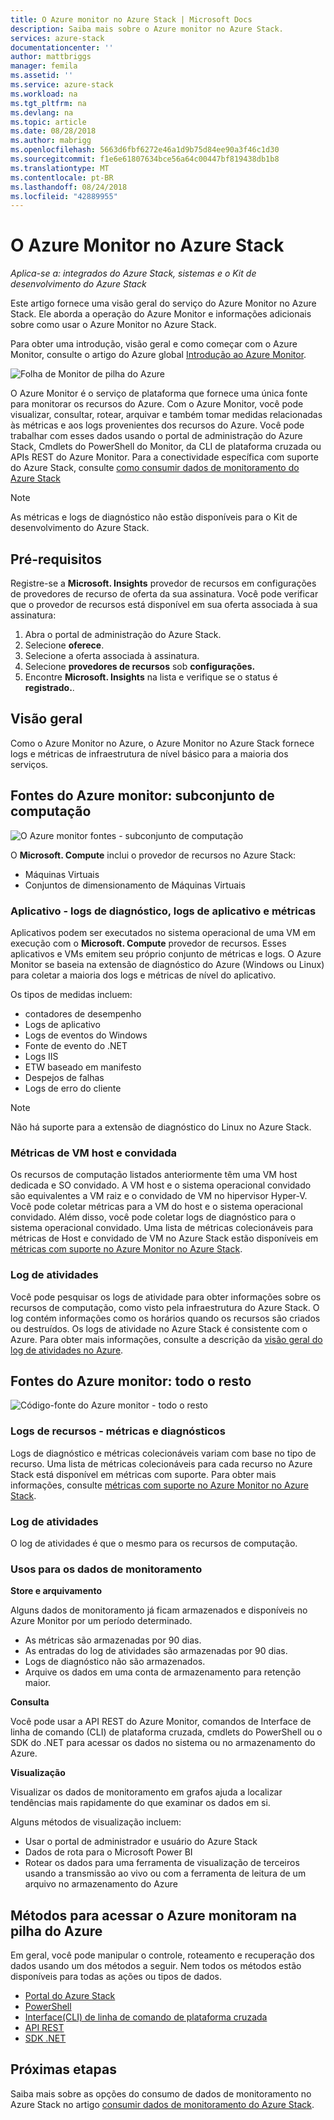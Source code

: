 ```yaml
---
title: O Azure monitor no Azure Stack | Microsoft Docs
description: Saiba mais sobre o Azure monitor no Azure Stack.
services: azure-stack
documentationcenter: ''
author: mattbriggs
manager: femila
ms.assetid: ''
ms.service: azure-stack
ms.workload: na
ms.tgt_pltfrm: na
ms.devlang: na
ms.topic: article
ms.date: 08/28/2018
ms.author: mabrigg
ms.openlocfilehash: 5663d6fbf6272e46a1d9b75d84ee90a3f46c1d30
ms.sourcegitcommit: f1e6e61807634bce56a64c00447bf819438db1b8
ms.translationtype: MT
ms.contentlocale: pt-BR
ms.lasthandoff: 08/24/2018
ms.locfileid: "42889955"
---
```

# <a name="azure-monitor-on-azure-stack"></a>O Azure Monitor no Azure Stack

*Aplica-se a: integrados do Azure Stack, sistemas e o Kit de desenvolvimento do Azure Stack*

Este artigo fornece uma visão geral do serviço do Azure Monitor no Azure Stack. Ele aborda a operação do Azure Monitor e informações adicionais sobre como usar o Azure Monitor no Azure Stack. 

Para obter uma introdução, visão geral e como começar com o Azure Monitor, consulte o artigo do Azure global [Introdução ao Azure Monitor](https://docs.microsoft.com/azure/monitoring-and-diagnostics/monitoring-get-started).

![Folha de Monitor de pilha do Azure](./media/azure-stack-metrics-azure-data/azs-monitor.png)

O Azure Monitor é o serviço de plataforma que fornece uma única fonte para monitorar os recursos do Azure. Com o Azure Monitor, você pode visualizar, consultar, rotear, arquivar e também tomar medidas relacionadas às métricas e aos logs provenientes dos recursos do Azure. Você pode trabalhar com esses dados usando o portal de administração do Azure Stack, Cmdlets do PowerShell do Monitor, da CLI de plataforma cruzada ou APIs REST do Azure Monitor. Para a conectividade específica com suporte do Azure Stack, consulte [como consumir dados de monitoramento do Azure Stack](azure-stack-metrics-monitor.md)

> [!Note]  
As métricas e logs de diagnóstico não estão disponíveis para o Kit de desenvolvimento do Azure Stack.

## <a name="prerequisites"></a>Pré-requisitos

Registre-se a **Microsoft. Insights** provedor de recursos em configurações de provedores de recurso de oferta da sua assinatura. Você pode verificar que o provedor de recursos está disponível em sua oferta associada à sua assinatura:

1. Abra o portal de administração do Azure Stack.
2. Selecione **oferece**.
3. Selecione a oferta associada à assinatura.
4. Selecione **provedores de recursos** sob **configurações.** 
5. Encontre **Microsoft. Insights** na lista e verifique se o status é **registrado.**.

## <a name="overview"></a>Visão geral

Como o Azure Monitor no Azure, o Azure Monitor no Azure Stack fornece logs e métricas de infraestrutura de nível básico para a maioria dos serviços.

## <a name="azure-monitor-sources-compute-subset"></a>Fontes do Azure monitor: subconjunto de computação

![O Azure monitor fontes - subconjunto de computação](media//azure-stack-metrics-azure-data/azs-monitor-computersubset.png)

O **Microsoft. Compute** inclui o provedor de recursos no Azure Stack:
 - Máquinas Virtuais 
 - Conjuntos de dimensionamento de Máquinas Virtuais

### <a name="application---diagnostics-logs-application-logs-and-metrics"></a>Aplicativo - logs de diagnóstico, logs de aplicativo e métricas

Aplicativos podem ser executados no sistema operacional de uma VM em execução com o **Microsoft. Compute** provedor de recursos. Esses aplicativos e VMs emitem seu próprio conjunto de métricas e logs. O Azure Monitor se baseia na extensão de diagnóstico do Azure (Windows ou Linux) para coletar a maioria dos logs e métricas de nível do aplicativo. 

Os tipos de medidas incluem:
 - contadores de desempenho
 - Logs de aplicativo
 - Logs de eventos do Windows
 - Fonte de evento do .NET
 - Logs IIS
 - ETW baseado em manifesto
 - Despejos de falhas
 - Logs de erro do cliente

> [!Note]  
> Não há suporte para a extensão de diagnóstico do Linux no Azure Stack.

### <a name="host-and-guest-vm-metrics"></a>Métricas de VM host e convidada

Os recursos de computação listados anteriormente têm uma VM host dedicada e SO convidado. A VM host e o sistema operacional convidado são equivalentes a VM raiz e o convidado de VM no hipervisor Hyper-V. Você pode coletar métricas para a VM do host e o sistema operacional convidado. Além disso, você pode coletar logs de diagnóstico para o sistema operacional convidado. Uma lista de métricas colecionáveis para métricas de Host e convidado de VM no Azure Stack estão disponíveis em [métricas com suporte no Azure Monitor no Azure Stack](azure-stack-metrics-supported.md). 

### <a name="activity-log"></a>Log de atividades

Você pode pesquisar os logs de atividade para obter informações sobre os recursos de computação, como visto pela infraestrutura do Azure Stack. O log contém informações como os horários quando os recursos são criados ou destruídos. Os logs de atividade no Azure Stack é consistente com o Azure. Para obter mais informações, consulte a descrição da [visão geral do log de atividades no Azure](https://docs.microsoft.com/azure/monitoring-and-diagnostics/monitoring-overview-activity-logs). 


## <a name="azure-monitor-sources-everything-else"></a>Fontes do Azure monitor: todo o resto

![Código-fonte do Azure monitor - todo o resto](media//azure-stack-metrics-azure-data/azs-monitor-othersubset.png)

### <a name="resources---metrics-and-diagnostics-logs"></a>Logs de recursos - métricas e diagnósticos

Logs de diagnóstico e métricas colecionáveis variam com base no tipo de recurso. Uma lista de métricas colecionáveis para cada recurso no Azure Stack está disponível em métricas com suporte. Para obter mais informações, consulte [métricas com suporte no Azure Monitor no Azure Stack](azure-stack-metrics-supported.md).

### <a name="activity-log"></a>Log de atividades

O log de atividades é que o mesmo para os recursos de computação. 

### <a name="uses-for-monitoring-data"></a>Usos para os dados de monitoramento

**Store e arquivamento**  

Alguns dados de monitoramento já ficam armazenados e disponíveis no Azure Monitor por um período determinado. 
 - As métricas são armazenadas por 90 dias. 
 - As entradas do log de atividades são armazenadas por 90 dias. 
 - Logs de diagnóstico não são armazenados.
 - Arquive os dados em uma conta de armazenamento para retenção maior.

**Consulta**  

Você pode usar a API REST do Azure Monitor, comandos de Interface de linha de comando (CLI) de plataforma cruzada, cmdlets do PowerShell ou o SDK do .NET para acessar os dados no sistema ou no armazenamento do Azure. 

**Visualização**

Visualizar os dados de monitoramento em grafos ajuda a localizar tendências mais rapidamente do que examinar os dados em si. 

Alguns métodos de visualização incluem:
 - Usar o portal de administrador e usuário do Azure Stack
 - Dados de rota para o Microsoft Power BI
 - Rotear os dados para uma ferramenta de visualização de terceiros usando a transmissão ao vivo ou com a ferramenta de leitura de um arquivo no armazenamento do Azure

## <a name="methods-of-accessing-azure-monitor-on-azure-stack"></a>Métodos para acessar o Azure monitoram na pilha do Azure

Em geral, você pode manipular o controle, roteamento e recuperação dos dados usando um dos métodos a seguir. Nem todos os métodos estão disponíveis para todas as ações ou tipos de dados.

 - [Portal do Azure Stack](https://docs.microsoft.com/azure/azure-stack/user/azure-stack-use-portal)
 - [PowerShell](https://docs.microsoft.com/azure/monitoring-and-diagnostics/insights-powershell-samples)
 - [Interface(CLI) de linha de comando de plataforma cruzada](https://docs.microsoft.com/azure/monitoring-and-diagnostics/insights-cli-samples)
 - [API REST](https://docs.microsoft.com/rest/api/monitor)
 - [SDK .NET](http://www.nuget.org/packages/Microsoft.Azure.Management.Monitor)

## <a name="next-steps"></a>Próximas etapas

Saiba mais sobre as opções do consumo de dados de monitoramento no Azure Stack no artigo [consumir dados de monitoramento do Azure Stack](azure-stack-metrics-monitor.md).
